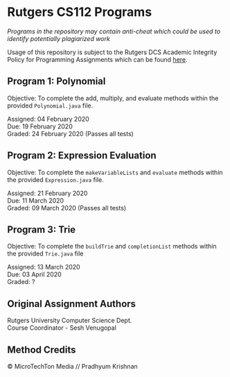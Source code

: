# Rutgers CS112 Programs
*Programs in the repository may contain anti-cheat which could be used to identify potentially plagiarized work*

Usage of this repository is subject to the Rutgers DCS Academic Integrity Policy for Programming Assignments which can be found [here](https://www.cs.rutgers.edu/academics/undergraduate/academic-integrity-policy/programming-assignments).

## Program 1: Polynomial
Objective: To complete the add, multiply, and evaluate methods within the provided `Polynomial.java` file.

Assigned: 04 February 2020  
Due: 19 February 2020  
Graded: 24 February 2020 (Passes all tests)  

## Program 2: Expression Evaluation
Objective: To complete the `makeVariableLists` and `evaluate` methods within the provided `Expression.java` file.

Assigned: 21 February 2020  
Due: 11 March 2020  
Graded: 09 March 2020 (Passes all tests)  

## Program 3: Trie
Objective: To complete the `buildTrie` and `completionList` methods within the provided `Trie.java` file

Assigned: 13 March 2020  
Due: 03 April 2020  
Graded: ?  

## Original Assignment Authors
Rutgers University Computer Science Dept.  
Course Coordinator - Sesh Venugopal

## Method Credits
© MicroTechTon Media // Pradhyum Krishnan
